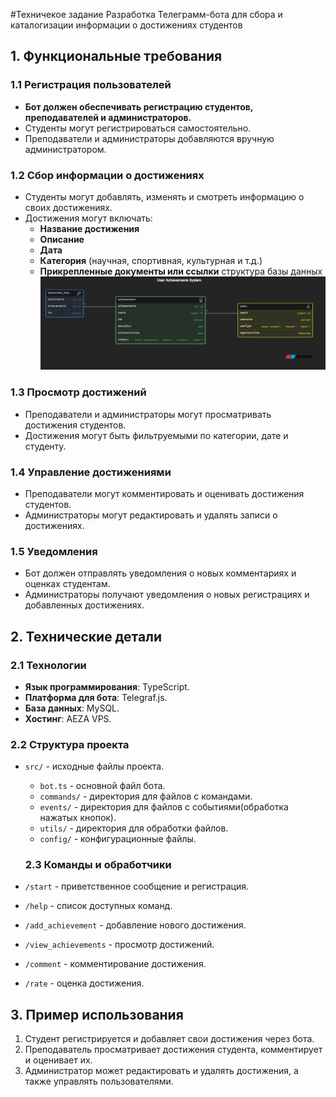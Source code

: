 #Техничекое задание
Разработка Телеграмм-бота для сбора и каталогизации информации о достижениях студентов



## 1. Функциональные требования
### 1.1 Регистрация пользователей
- **Бот должен обеспечивать регистрацию студентов, преподавателей и администраторов.**
- Студенты могут регистрироваться самостоятельно.
- Преподаватели и администраторы добавляются вручную администратором.

### 1.2 Сбор информации о достижениях
- Студенты могут добавлять, изменять и смотреть информацию о своих достижениях.
- Достижения могут включать:
  - **Название достижения**
  - **Описание**
  - **Дата**
  - **Категория** (научная, спортивная, культурная и т.д.)
  - **Прикрепленные документы или ссылки**
  структура базы данных
  ![alt text](database.png)

### 1.3 Просмотр достижений
- Преподаватели и администраторы могут просматривать достижения студентов.
- Достижения могут быть фильтруемыми по категории, дате и студенту.

### 1.4 Управление достижениями
- Преподаватели могут комментировать и оценивать достижения студентов.
- Администраторы могут редактировать и удалять записи о достижениях.

### 1.5 Уведомления
- Бот должен отправлять уведомления о новых комментариях и оценках студентам.
- Администраторы получают уведомления о новых регистрациях и добавленных достижениях.




## 2. Технические детали
### 2.1 Технологии
- **Язык программирования**: TypeScript.
- **Платформа для бота**: Telegraf.js.
- **База данных**: MySQL.
- **Хостинг**: AEZA VPS.

### 2.2 Структура проекта
- `src/` - исходные файлы проекта.
  - `bot.ts` - основной файл бота.
  - `commands/` - директория для файлов с командами.
  - `events/` - директория для файлов с событиями(обработка нажатых кнопок).
  - `utils/` - директория для обработки файлов.
  - `config/` - конфигурационные файлы.

  ### 2.3 Команды и обработчики
- `/start` - приветственное сообщение и регистрация.
- `/help` - список доступных команд.
- `/add_achievement` - добавление нового достижения.
- `/view_achievements` - просмотр достижений.
- `/comment` - комментирование достижения.
- `/rate` - оценка достижения.

## 3. Пример использования

1. Студент регистрируется и добавляет свои достижения через бота.
2. Преподаватель просматривает достижения студента, комментирует и оценивает их.
3. Администратор может редактировать и удалять достижения, а также управлять пользователями.